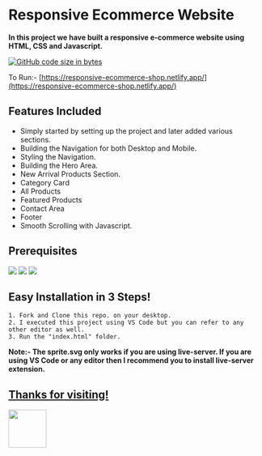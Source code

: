 # Responsive Ecommerce Website

**In this project we have built a responsive e-commerce website using HTML, CSS and Javascript.**

[![GitHub code size in bytes](https://img.shields.io/github/languages/code-size/Sranu2109/Responsive-E-Commerce-Store.svg?logo=git&style=social)](https://sranu2109.github.io/Responsive-E-Commerce-Store/)

To Run:- [https://responsive-ecommerce-shop.netlify.app/](https://responsive-ecommerce-shop.netlify.app/)

## Features Included

+ Simply started by setting up the project and later added various sections.
+ Building the Navigation for both Desktop and Mobile.
+ Styling the Navigation.
+ Building the Hero Area.
+ New Arrival Products Section.
+ Category Card
+ All Products
+ Featured Products
+ Contact Area
+ Footer
+ Smooth Scrolling with Javascript.

## Prerequisites

<img src="https://img.shields.io/badge/HTML5-E34F26?style=for-the-badge&logo=html5&logoColor=white">
<img src="https://img.shields.io/badge/CSS3-1572B6?style=for-the-badge&logo=css3&logoColor=white">
<img src="https://img.shields.io/badge/JavaScript-F7DF1E?style=for-the-badge&logo=javascript&logoColor=black">

## Easy Installation in 3 Steps!

```
1. Fork and Clone this repo. on your desktop.
2. I executed this project using VS Code but you can refer to any other editor as well.
3. Run the "index.html" folder.
```
**Note:- The sprite.svg only works if you are using live-server. If you are using VS Code or any editor then I recommend you to install live-server extension.**

 ## [Thanks for visiting!]()
<img src="https://thumbs.gfycat.com/AdoredPrestigiousGossamerwingedbutterfly.webp" width="75" />
